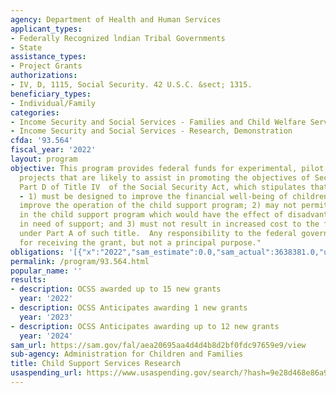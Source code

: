 ```yaml
---
agency: Department of Health and Human Services
applicant_types:
- Federally Recognized lndian Tribal Governments
- State
assistance_types:
- Project Grants
authorizations:
- IV, D, 1115, Social Security. 42 U.S.C. &sect; 1315.
beneficiary_types:
- Individual/Family
categories:
- Income Security and Social Services - Families and Child Welfare Services
- Income Security and Social Services - Research, Demonstration
cfda: '93.564'
fiscal_year: '2022'
layout: program
objective: This program provides federal funds for experimental, pilot, or demonstration
  projects that are likely to assist in promoting the objectives of Section 1115,
  Part D of Title IV  of the Social Security Act, which stipulates that "the project
  - 1) must be designed to improve the financial well-being of children or otherwise
  improve the operation of the child support program; 2) may not permit modifications
  in the child support program which would have the effect of disadvantaging children
  in need of support; and 3) must not result in increased cost to the federal government
  under Part A of such title.  Any responsibility to the federal government is a condition
  for receiving the grant, but not a principal purpose."
obligations: '[{"x":"2022","sam_estimate":0.0,"sam_actual":3638381.0,"usa_spending_actual":11059178.42},{"x":"2023","sam_estimate":4000000.0,"sam_actual":0.0,"usa_spending_actual":5249380.16},{"x":"2024","sam_estimate":4000000.0,"sam_actual":0.0,"usa_spending_actual":0.0}]'
permalink: /program/93.564.html
popular_name: ''
results:
- description: OCSS awarded up to 15 new grants
  year: '2022'
- description: OCSS Anticipates awarding 1 new grants
  year: '2023'
- description: OCSS Anticipates awarding up to 12 new grants
  year: '2024'
sam_url: https://sam.gov/fal/aea20695aa4d4d4b8d2bf0fdc97659e9/view
sub-agency: Administration for Children and Families
title: Child Support Services Research
usaspending_url: https://www.usaspending.gov/search/?hash=9e28d468e86a9a52e149dbc40da6b9ae
---
```

